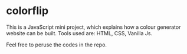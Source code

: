 # colorflip

This is a JavaScript mini project, which explains how a colour generator website can be built.
Tools used are: HTML, CSS, Vanilla Js.

Feel free to peruse the codes in the repo.
